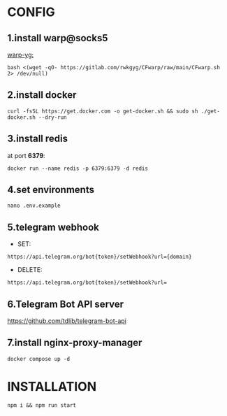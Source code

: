 
# CONFIG


## 1.install warp@socks5
[warp-yg:](https://github.com/yonggekkk/warp-yg)

```
bash <(wget -qO- https://gitlab.com/rwkgyg/CFwarp/raw/main/CFwarp.sh 2> /dev/null)
```

## 2.install docker
```
curl -fsSL https://get.docker.com -o get-docker.sh && sudo sh ./get-docker.sh --dry-run
```

## 3.install redis

at port **6379**:
```
docker run --name redis -p 6379:6379 -d redis
```

## 4.set environments
```
nano .env.example
```

  

## 5.telegram webhook

  

- SET:

```
https://api.telegram.org/bot{token}/setWebhook?url={domain}
```

- DELETE:

```
https://api.telegram.org/bot{token}/setWebhook?url=
```
## 6.Telegram Bot API server
https://github.com/tdlib/telegram-bot-api

## 7.install nginx-proxy-manager
```
docker compose up -d
```
# INSTALLATION
```
npm i && npm run start
```
